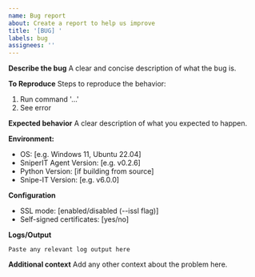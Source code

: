 ```yaml
---
name: Bug report
about: Create a report to help us improve
title: '[BUG] '
labels: bug
assignees: ''
---
```


**Describe the bug**
A clear and concise description of what the bug is.

**To Reproduce**
Steps to reproduce the behavior:
1. Run command '...'
2. See error

**Expected behavior**
A clear description of what you expected to happen.

**Environment:**
 - OS: [e.g. Windows 11, Ubuntu 22.04]
 - SniperIT Agent Version: [e.g. v0.2.6]
 - Python Version: [if building from source]
 - Snipe-IT Version: [e.g. v6.0.0]

**Configuration**
- SSL mode: [enabled/disabled (--issl flag)]
- Self-signed certificates: [yes/no]

**Logs/Output**
```
Paste any relevant log output here
```

**Additional context**
Add any other context about the problem here.
